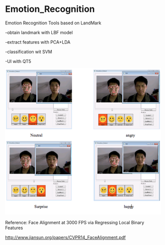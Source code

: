 # Emotion_Recognition
Emotion Recognition Tools based on LandMark 


-obtain landmark with LBF model

-extract features with PCA+LDA

-classification wit SVM

-UI with QT5

![Demo](ui.png)

Reference:
Face Alignment at 3000 FPS via Regressing Local Binary Features

http://www.jiansun.org/papers/CVPR14_FaceAlignment.pdf
